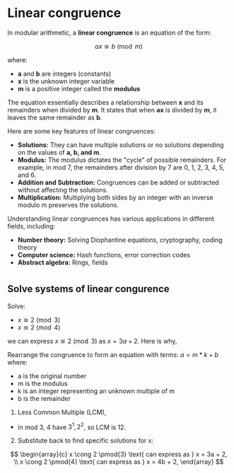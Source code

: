 # Linear congruence

In modular arithmetic, a **linear congruence** is an equation of the form:

$$
ax \cong b \pmod{m}
$$

where:

* **a** and **b** are integers (constants)
* **x** is the unknown integer variable
* **m** is a positive integer called the **modulus**

The equation essentially describes a relationship between **x** and its remainders when divided by **m**. It states that when **ax** is divided by **m**, it leaves the same remainder as **b**.

Here are some key features of linear congruences:

* **Solutions:** They can have multiple solutions or no solutions depending on the values of **a, b, and m**.
* **Modulus:** The modulus dictates the "cycle" of possible remainders. For example, in mod 7, the remainders after division by 7 are 0, 1, 2, 3, 4, 5, and 6.
* **Addition and Subtraction:** Congruences can be added or subtracted without affecting the solutions.
* **Multiplication:** Multiplying both sides by an integer with an inverse modulo m preserves the solutions.

Understanding linear congruences has various applications in different fields, including:

* **Number theory:** Solving Diophantine equations, cryptography, coding theory
* **Computer science:** Hash functions, error correction codes
* **Abstract algebra:** Rings, fields

#

## Solve systems of linear congurence

Solve:
- $x \cong 2 \pmod{3}$
- $x \cong 2 \pmod{4}$

we can express $x \cong 2 \pmod{3}$ as $x = 3a + 2$. Here is why,

Rearrange the congruence to form an equation with terms: $a = m*k + b$ where:
- a is the original number
- m is the modulus
- k is an integer representing an unknown multiple of m
- b is the remainder

1. Less Common Multiple (LCM), 

- in mod 3, 4 have $3^1, 2^2$, so LCM is 12.

2. Substitute back to find specific solutions for x:

$$ \begin{array}{c}
x \cong 2 \pmod{3} \text{ can express as } x = 3a + 2, \\
x \cong 2 \pmod{4} \text{ can express as } x = 4b + 2,
\end{array}
$$
